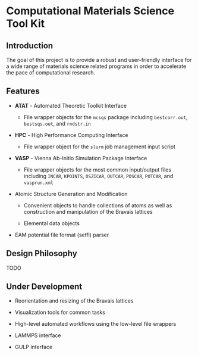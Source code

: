 
# Computational Materials Science Tool Kit

## Introduction

The goal of this project is to provide a robust and user-friendly interface for
a wide range of materials science related programs in order to accelerate the
pace of computational research.

## Features

* **ATAT** - Automated Theoretic Toolkit Interface
  * File wrapper objects for the `mcsqs` package including `bestcorr.out`, `bestsqs.out`, and `rndstr.in`

* **HPC** - High Performance Computing Interface
  * File wrapper object for the `slurm` job management input script

* **VASP** - Vienna Ab-Initio Simulation Package Interface
  * File wrapper objects for the most common input/output files including `INCAR`, `KPOINTS`, `OSZICAR`, `OUTCAR`, `POSCAR`, `POTCAR`, and `vasprun.xml`

* Atomic Structure Generation and Modification
  * Convenient objects to handle collections of atoms as well as construction and manipulation of the Bravais lattices

  * Elemental data objects

* EAM potential file format (setfl) parser

## Design Philosophy

TODO

## Under Development

* Reorientation and resizing of the Bravais lattices

* Visualization tools for common tasks

* High-level automated workflows using the low-level file wrappers

* LAMMPS interface

* GULP interface
